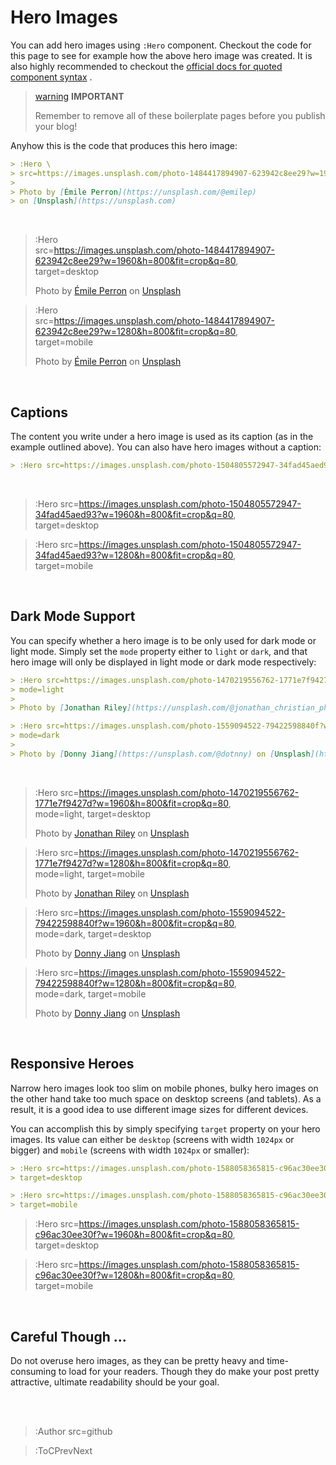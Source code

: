 <br><br>

# Hero Images

You can add hero images using `:Hero` component. Checkout the code for this page
to see for example how the above hero image was created. It is also highly recommended
to checkout the [official docs for quoted component syntax](https://codedoc.cc/docs/markdown/overview#component-syntax)
.

> [warning](:Icon) **IMPORTANT**
>
> Remember to remove all of these boilerplate pages before you publish your blog!

Anyhow this is the code that produces this hero image:

```md
> :Hero \
> src=https://images.unsplash.com/photo-1484417894907-623942c8ee29?w=1960&h=800&fit=crop&q=80
>
> Photo by [Émile Perron](https://unsplash.com/@emilep)
> on [Unsplash](https://unsplash.com)
```

<br>

> :Hero \
> src=https://images.unsplash.com/photo-1484417894907-623942c8ee29?w=1960&h=800&fit=crop&q=80, \
> target=desktop
>
> Photo by [Émile Perron](https://unsplash.com/@emilep)
> on [Unsplash](https://unsplash.com)

> :Hero \
> src=https://images.unsplash.com/photo-1484417894907-623942c8ee29?w=1280&h=800&fit=crop&q=80, \
> target=mobile
>
> Photo by [Émile Perron](https://unsplash.com/@emilep)
> on [Unsplash](https://unsplash.com)

<br>

## Captions

The content you write under a hero image is used as its caption (as in the example outlined above).
You can also have hero images without a caption:

```md
> :Hero src=https://images.unsplash.com/photo-1504805572947-34fad45aed93?w=1960&h=800&fit=crop&q=80
```

<br>

> :Hero src=https://images.unsplash.com/photo-1504805572947-34fad45aed93?w=1960&h=800&fit=crop&q=80, \
> target=desktop

> :Hero src=https://images.unsplash.com/photo-1504805572947-34fad45aed93?w=1280&h=800&fit=crop&q=80, \
> target=mobile

<br>

## Dark Mode Support

You can specify whether a hero image is to be only used for dark mode or light mode.
Simply set the `mode` property either to `light` or `dark`, and that hero image
will only be displayed in light mode or dark mode respectively:

```md
> :Hero src=https://images.unsplash.com/photo-1470219556762-1771e7f9427d?w=1960&h=800&fit=crop&q=80, \
> mode=light
>
> Photo by [Jonathan Riley](https://unsplash.com/@jonathan_christian_photography) on [Unsplash](https://unsplash.com)

> :Hero src=https://images.unsplash.com/photo-1559094522-79422598840f?w=1960&h=800&fit=crop&q=80, \
> mode=dark
>
> Photo by [Donny Jiang](https://unsplash.com/@dotnny) on [Unsplash](https://unsplash.com)
```

<br>

> :Hero src=https://images.unsplash.com/photo-1470219556762-1771e7f9427d?w=1960&h=800&fit=crop&q=80, \
> mode=light, target=desktop
>
> Photo by [Jonathan Riley](https://unsplash.com/@jonathan_christian_photography) on [Unsplash](https://unsplash.com)

> :Hero src=https://images.unsplash.com/photo-1470219556762-1771e7f9427d?w=1280&h=800&fit=crop&q=80, \
> mode=light, target=mobile
>
> Photo by [Jonathan Riley](https://unsplash.com/@jonathan_christian_photography) on [Unsplash](https://unsplash.com)

> :Hero src=https://images.unsplash.com/photo-1559094522-79422598840f?w=1960&h=800&fit=crop&q=80, \
> mode=dark, target=desktop
>
> Photo by [Donny Jiang](https://unsplash.com/@dotnny) on [Unsplash](https://unsplash.com)

> :Hero src=https://images.unsplash.com/photo-1559094522-79422598840f?w=1280&h=800&fit=crop&q=80, \
> mode=dark, target=mobile
>
> Photo by [Donny Jiang](https://unsplash.com/@dotnny) on [Unsplash](https://unsplash.com)

<br>

## Responsive Heroes

Narrow hero images look too slim on mobile phones, bulky hero images on the other hand take too much space
on desktop screens (and tablets). As a result, it is a good idea to use different image sizes for different
devices.

You can accomplish this by simply specifying `target` property on your hero images. Its value can either be
`desktop` (screens with width `1024px` or bigger) and `mobile` (screens with width `1024px` or smaller):

```md
> :Hero src=https://images.unsplash.com/photo-1588058365815-c96ac30ee30f?w=1960&h=800&fit=crop&q=80, \
> target=desktop

> :Hero src=https://images.unsplash.com/photo-1588058365815-c96ac30ee30f?w=1280&h=800&fit=crop&q=80, \
> target=mobile
```

> :Hero src=https://images.unsplash.com/photo-1588058365815-c96ac30ee30f?w=1960&h=800&fit=crop&q=80, \
> target=desktop

> :Hero src=https://images.unsplash.com/photo-1588058365815-c96ac30ee30f?w=1280&h=800&fit=crop&q=80, \
> target=mobile

<br>

## Careful Though ...

Do not overuse hero images, as they can be pretty heavy and time-consuming to load
for your readers. Though they do make your post pretty attractive, ultimate readability
should be your goal.

<br><br>

> :Author src=github

> :ToCPrevNext